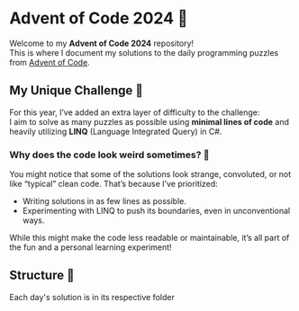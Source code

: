 # Advent of Code 2024 🎄  

Welcome to my **Advent of Code 2024** repository!  
This is where I document my solutions to the daily programming puzzles from [Advent of Code](https://adventofcode.com/2024).  

## My Unique Challenge 🌟  
For this year, I’ve added an extra layer of difficulty to the challenge:  
I aim to solve as many puzzles as possible using **minimal lines of code** and heavily utilizing **LINQ** (Language Integrated Query) in C#.  

### Why does the code look weird sometimes? 🤔  
You might notice that some of the solutions look strange, convoluted, or not like “typical” clean code. That’s because I’ve prioritized:  
- Writing solutions in as few lines as possible.  
- Experimenting with LINQ to push its boundaries, even in unconventional ways.  

While this might make the code less readable or maintainable, it’s all part of the fun and a personal learning experiment!  

## Structure 📂  
Each day's solution is in its respective folder
